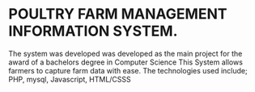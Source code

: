 # **POULTRY FARM MANAGEMENT INFORMATION SYSTEM.**

The system was developed was developed as the main project for the award of a bachelors degree in Computer Science
This System allows farmers to capture farm data with ease.
The technologies used include;
PHP, mysql, Javascript, HTML/CSSS
